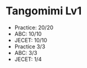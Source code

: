 # Tangomimi Lv1
* Practice: 20/20
* ABC: 10/10
* JECET: 10/10
* Practice 3/3
* ABC: 3/3
* JECET: 1/4
